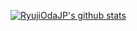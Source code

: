 [![RyujiOdaJP's github stats](https://github-readme-stats.vercel.app/api?username=RyujiOdaJP&show_icons=true&theme=radical)](https://github.com/anuraghazra/github-readme-stats)